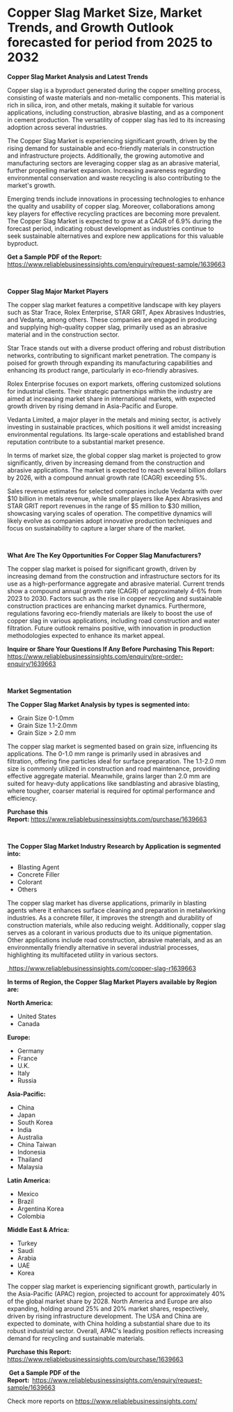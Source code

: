 <p><h1>Copper Slag Market Size, Market Trends, and Growth Outlook forecasted for period from 2025 to 2032</h1></p><p><strong>Copper Slag Market Analysis and Latest Trends</strong></p>
<p><p>Copper slag is a byproduct generated during the copper smelting process, consisting of waste materials and non-metallic components. This material is rich in silica, iron, and other metals, making it suitable for various applications, including construction, abrasive blasting, and as a component in cement production. The versatility of copper slag has led to its increasing adoption across several industries.</p><p>The Copper Slag Market is experiencing significant growth, driven by the rising demand for sustainable and eco-friendly materials in construction and infrastructure projects. Additionally, the growing automotive and manufacturing sectors are leveraging copper slag as an abrasive material, further propelling market expansion. Increasing awareness regarding environmental conservation and waste recycling is also contributing to the market's growth.</p><p>Emerging trends include innovations in processing technologies to enhance the quality and usability of copper slag. Moreover, collaborations among key players for effective recycling practices are becoming more prevalent. The Copper Slag Market is expected to grow at a CAGR of 6.9% during the forecast period, indicating robust development as industries continue to seek sustainable alternatives and explore new applications for this valuable byproduct.</p></p>
<p><strong>Get a Sample PDF of the Report:&nbsp;</strong> <a href="https://www.reliablebusinessinsights.com/enquiry/request-sample/1639663?utm_campaign=2211&utm_medium=2&utm_source=Github&utm_content=ia&utm_term=30012025&utm_id=copper-slag">https://www.reliablebusinessinsights.com/enquiry/request-sample/1639663</a></p>
<p>&nbsp;</p>
<p><strong>Copper Slag Major Market Players</strong></p>
<p><p>The copper slag market features a competitive landscape with key players such as Star Trace, Rolex Enterprise, STAR GRIT, Apex Abrasives Industries, and Vedanta, among others. These companies are engaged in producing and supplying high-quality copper slag, primarily used as an abrasive material and in the construction sector.</p><p>Star Trace stands out with a diverse product offering and robust distribution networks, contributing to significant market penetration. The company is poised for growth through expanding its manufacturing capabilities and enhancing its product range, particularly in eco-friendly abrasives.</p><p>Rolex Enterprise focuses on export markets, offering customized solutions for industrial clients. Their strategic partnerships within the industry are aimed at increasing market share in international markets, with expected growth driven by rising demand in Asia-Pacific and Europe.</p><p>Vedanta Limited, a major player in the metals and mining sector, is actively investing in sustainable practices, which positions it well amidst increasing environmental regulations. Its large-scale operations and established brand reputation contribute to a substantial market presence.</p><p>In terms of market size, the global copper slag market is projected to grow significantly, driven by increasing demand from the construction and abrasive applications. The market is expected to reach several billion dollars by 2026, with a compound annual growth rate (CAGR) exceeding 5%.</p><p>Sales revenue estimates for selected companies include Vedanta with over $10 billion in metals revenue, while smaller players like Apex Abrasives and STAR GRIT report revenues in the range of $5 million to $30 million, showcasing varying scales of operation. The competitive dynamics will likely evolve as companies adopt innovative production techniques and focus on sustainability to capture a larger share of the market.</p></p>
<p>&nbsp;</p>
<p><strong>What Are The Key Opportunities For Copper Slag Manufacturers?</strong></p>
<p><p>The copper slag market is poised for significant growth, driven by increasing demand from the construction and infrastructure sectors for its use as a high-performance aggregate and abrasive material. Current trends show a compound annual growth rate (CAGR) of approximately 4-6% from 2023 to 2030. Factors such as the rise in copper recycling and sustainable construction practices are enhancing market dynamics. Furthermore, regulations favoring eco-friendly materials are likely to boost the use of copper slag in various applications, including road construction and water filtration. Future outlook remains positive, with innovation in production methodologies expected to enhance its market appeal.</p></p>
<p><strong>Inquire or Share Your Questions If Any Before Purchasing This Report:</strong> <a href="https://www.reliablebusinessinsights.com/enquiry/pre-order-enquiry/1639663?utm_campaign=2211&utm_medium=2&utm_source=Github&utm_content=ia&utm_term=30012025&utm_id=copper-slag">https://www.reliablebusinessinsights.com/enquiry/pre-order-enquiry/1639663</a></p>
<p>&nbsp;</p>
<p><strong>Market Segmentation</strong></p>
<p><strong>The Copper Slag Market Analysis by types is segmented into:</strong></p>
<p><ul><li>Grain Size 0-1.0mm</li><li>Grain Size 1.1-2.0mm</li><li>Grain Size > 2.0 mm</li></ul></p>
<p><p>The copper slag market is segmented based on grain size, influencing its applications. The 0-1.0 mm range is primarily used in abrasives and filtration, offering fine particles ideal for surface preparation. The 1.1-2.0 mm size is commonly utilized in construction and road maintenance, providing effective aggregate material. Meanwhile, grains larger than 2.0 mm are suited for heavy-duty applications like sandblasting and abrasive blasting, where tougher, coarser material is required for optimal performance and efficiency.</p></p>
<p><strong>Purchase this Report:&nbsp;</strong><a href="https://www.reliablebusinessinsights.com/purchase/1639663?utm_campaign=2211&utm_medium=2&utm_source=Github&utm_content=ia&utm_term=30012025&utm_id=copper-slag">https://www.reliablebusinessinsights.com/purchase/1639663</a></p>
<p>&nbsp;</p>
<p><strong>The Copper Slag Market Industry Research by Application is segmented into:</strong></p>
<p><ul><li>Blasting Agent</li><li>Concrete Filler</li><li>Colorant</li><li>Others</li></ul></p>
<p><p>The copper slag market has diverse applications, primarily in blasting agents where it enhances surface cleaning and preparation in metalworking industries. As a concrete filler, it improves the strength and durability of construction materials, while also reducing weight. Additionally, copper slag serves as a colorant in various products due to its unique pigmentation. Other applications include road construction, abrasive materials, and as an environmentally friendly alternative in several industrial processes, highlighting its multifaceted utility in various sectors.</p></p>
<p><a href="https://www.reliablebusinessinsights.com/copper-slag-r1639663?utm_campaign=2211&utm_medium=2&utm_source=Github&utm_content=ia&utm_term=30012025&utm_id=copper-slag">&nbsp;https://www.reliablebusinessinsights.com/copper-slag-r1639663</a></p>
<p><strong>In terms of Region, the Copper Slag Market Players available by Region are:</strong></p>
<p>
    <p> <strong> North America: </strong>
        <ul>
            <li>United States</li>
            <li>Canada</li>
        </ul>
        </p> 
    <p> <strong> Europe: </strong>
        <ul>
            <li>Germany</li>
            <li>France</li>
            <li>U.K.</li>
            <li>Italy</li>
            <li>Russia</li>
        </ul>
        </p> 
    <p> <strong> Asia-Pacific: </strong>
        <ul>
            <li>China</li>
            <li>Japan</li>
            <li>South Korea</li>
            <li>India</li>
            <li>Australia</li>
            <li>China Taiwan</li>
            <li>Indonesia</li>
            <li>Thailand</li>
            <li>Malaysia</li>
        </ul>
        </p> 
    <p> <strong> Latin America: </strong>
        <ul>
            <li>Mexico</li>
            <li>Brazil</li>
            <li>Argentina Korea</li>
            <li>Colombia</li>
        </ul>
        </p> 
    <p> <strong> Middle East & Africa: </strong>
        <ul>
            <li>Turkey</li>
            <li>Saudi</li>
            <li>Arabia</li>
            <li>UAE</li>
            <li>Korea</li>
        </ul>
    </p>
    </p>
<p><p>The copper slag market is experiencing significant growth, particularly in the Asia-Pacific (APAC) region, projected to account for approximately 40% of the global market share by 2028. North America and Europe are also expanding, holding around 25% and 20% market shares, respectively, driven by rising infrastructure development. The USA and China are expected to dominate, with China holding a substantial share due to its robust industrial sector. Overall, APAC's leading position reflects increasing demand for recycling and sustainable materials.</p></p>
<p><strong>Purchase this Report: </strong><a href="https://www.reliablebusinessinsights.com/purchase/1639663?utm_campaign=2211&utm_medium=2&utm_source=Github&utm_content=ia&utm_term=30012025&utm_id=copper-slag">https://www.reliablebusinessinsights.com/purchase/1639663</a></p>
<p>&nbsp;<strong>Get a Sample PDF of the Report:&nbsp;&nbsp;</strong><a href="https://www.reliablebusinessinsights.com/enquiry/request-sample/1639663?utm_campaign=2211&utm_medium=2&utm_source=Github&utm_content=ia&utm_term=30012025&utm_id=copper-slag">https://www.reliablebusinessinsights.com/enquiry/request-sample/1639663</a></p>
<p><strong></strong></p>
<p>Check more reports on <a href="https://www.reliablebusinessinsights.com/?utm_campaign=2211&utm_medium=2&utm_source=Github&utm_content=ia&utm_term=30012025&utm_id=copper-slag">https://www.reliablebusinessinsights.com/</a></p>